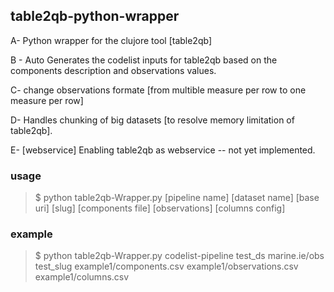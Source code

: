 
table2qb-python-wrapper
----------

A- Python wrapper for the clujore tool [table2qb]

B - Auto Generates the codelist inputs for table2qb based on the components description and observations values.

C- change observations formate [from multible measure per row to one measure per row]

D- Handles chunking of big datasets [to resolve memory limitation of table2qb]. 

E- [webservice] Enabling table2qb as webservice -- not yet implemented.

### usage

> $ python table2qb-Wrapper.py [pipeline name] [dataset name] [base uri] [slug] [components file] [observations] [columns config]

### example

> $ python table2qb-Wrapper.py codelist-pipeline test_ds marine.ie/obs test_slug example1/components.csv example1/observations.csv example1/columns.csv